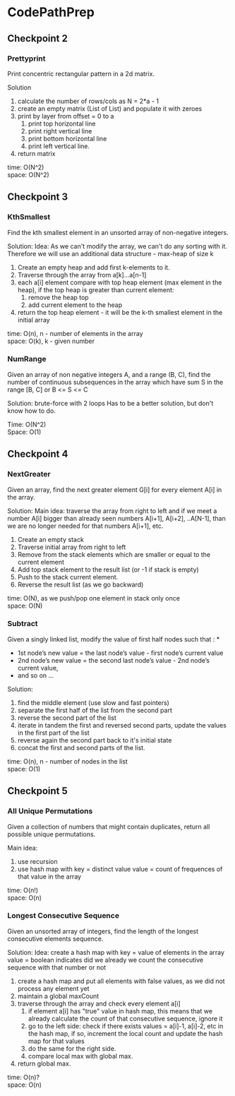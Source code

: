 # CodePathPrep

## Checkpoint 2

### Prettyprint
Print concentric rectangular pattern in a 2d matrix.

Solution

  1. calculate the number of rows/cols as N = 2*a - 1
  2. create an empty matrix (List of List) and populate it with zeroes
  3. print by layer from offset = 0 to a
        1. print top horizontal line
        2. print right vertical line
        3. print bottom horizontal line
        4. print left vertical line.
  4. return matrix
 
  time: O(N^2)  
  space: O(N^2)  
 
## Checkpoint 3

### KthSmallest
Find the kth smallest element in an unsorted array of non-negative integers.

Solution:
Idea: As we can't modify the array, we can't do any sorting with it. Therefore we will use an additional data structure - max-heap of size k
  
  1. Create an empty heap and add first k-elements to it.
  2. Traverse through the array from a[k]...a[n-1]
  3. each a[i] element compare with top heap element (max element in the heap), if the top heap is greater than current element:
      1. remove the heap top
      2. add current element to the heap
 4. return the top heap element - it will be the k-th smallest element in the initial array
 
  time: O(n), n - number of elements in the array  
  space: O(k), k - given number
 
### NumRange
Given an array of non negative integers A, and a range (B, C), find the number of continuous subsequences in the array which have sum S in the range [B, C] or B <= S <= C

Solution: brute-force with 2 loops
Has to be a better solution, but don't know how to do.

Time: O(N^2)  
Space: O(1)  
 
## Checkpoint 4

### NextGreater
Given an array, find the next greater element G[i] for every element A[i] in the array.

Solution:
  Main idea: traverse the array from right to left
  and if we meet a number A[i] bigger than already seen numbers A[i+1], A[i+2], ..A[N-1],
  than we are no longer needed for that numbers A[i+1], etc.
 
  1. Create an empty stack
  2. Traverse initial array from right to left
  3. Remove from the stack elements which are smaller or equal to the current element
  4. Add top stack element to the result list (or -1 if stack is empty)
  5. Push to the stack current element.
  6. Reverse the result list (as we go backward)
 
  time: O(N), as we push/pop one element in stack only once  
  space: O(N)

### Subtract
Given a singly linked list, modify the value of first half nodes such that :
 *
 * 1st node’s new value = the last node’s value - first node’s current value
 * 2nd node’s new value = the second last node’s value - 2nd node’s current value,
 * and so on …
 
  Solution:
  1. find the middle element (use slow and fast pointers)
  2. separate the first half of the list from the second part
  3. reverse the second part of the list
  4. iterate in tandem the first and reversed second parts, update the values in the first part of the list
  5. reverse again the second part back to it's initial state
  6. concat the first and second parts of the list.
 
  time: O(n), n - number of nodes in the list  
  space: O(1)
 
## Checkpoint 5

### All Unique Permutations
Given a collection of numbers that might contain duplicates, return all possible unique permutations.

  Main idea: 
  1. use recursion
  2. use hash map with key = distinct value
                       value = count of frequences of that value in the array
 
  time: O(n!)  
  space: O(n)

### Longest Consecutive Sequence
Given an unsorted array of integers, find the length of the longest consecutive elements sequence.

 Solution:
  Idea: create a hash map with key = value of elements in the array
  value = boolean indicates did we already we count the consecutive sequence with that number or not
 
  1. create a hash map and put all elements with false values, as we did not process any element yet
  2. maintain a global maxCount
  3. traverse through the array and check every element a[i]
      1. if element a[i] has "true" value in hash map, this means that we already calculate the count of that consecutive sequence, ignore it
      2. go to the left side: check if there exists values = a[i]-1, a[i]-2, etc in the hash map, if so, increment the local count and update the hash map for that values
      3. do the same for the right side.
      4. compare local max with global max.
 4. return global max.
 
  time: O(n)?  
  space: O(n)
